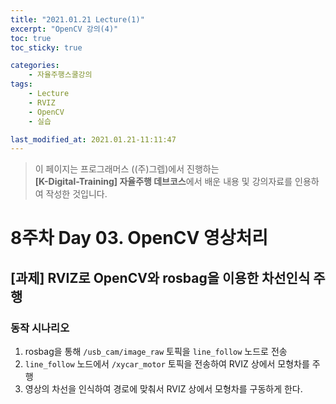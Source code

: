 ```yaml
---
title: "2021.01.21 Lecture(1)"
excerpt: "OpenCV 강의(4)"
toc: true
toc_sticky: true

categories:
    - 자율주행스쿨강의
tags:
    - Lecture
    - RVIZ
    - OpenCV
    - 실습

last_modified_at: 2021.01.21-11:11:47 
---
```


>이 페이지는 프로그래머스 ((주)그렙)에서 진행하는\
**[K-Digital-Training] 자율주행 데브코스**에서 배운 내용 및 강의자료를 인용하여 작성한 것입니다.

# 8주차 Day 03. OpenCV 영상처리
## [과제] RVIZ로 OpenCV와 rosbag을 이용한 차선인식 주행
### 동작 시나리오
1. rosbag을 통해 `/usb_cam/image_raw` 토픽을 `line_follow` 노드로 전송
2. `line_follow` 노드에서 `/xycar_motor` 토픽을 전송하여 RVIZ 상에서 모형차를 주행
3. 영상의 차선을 인식하여 경로에 맞춰서 RVIZ 상에서 모형차를 구동하게 한다.


